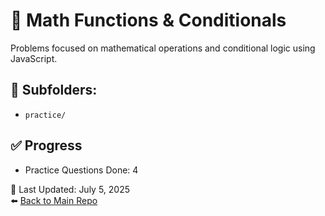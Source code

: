 # 🧮 Math Functions & Conditionals

Problems focused on mathematical operations and conditional logic using JavaScript.

## 📁 Subfolders:
- `practice/`

## ✅ Progress
- Practice Questions Done: 4

📅 Last Updated: July 5, 2025  
⬅️ [Back to Main Repo](../README.md)
